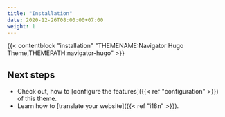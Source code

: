 ```yaml
---
title: "Installation"
date: 2020-12-26T08:00:00+07:00
weight: 1
---
```


{{< contentblock "installation" "THEMENAME:Navigator Hugo Theme,THEMEPATH:navigator-hugo" >}}

## Next steps

- Check out, how to [configure the features]({{< ref "configuration" >}}) of this theme.
- Learn how to [translate your website]({{< ref "i18n" >}}).


